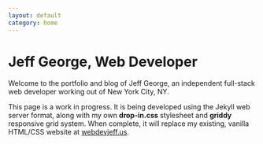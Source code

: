 ```yaml
---
layout: default
category: home
---
```


# Jeff George, Web Developer
Welcome to the portfolio and blog of Jeff George, an independent full-stack web developer working out of New York City, NY.

This page is a work in progress. It is being developed using the Jekyll web server format, along with my own **drop-in.css** stylesheet and **griddy** responsive grid system. When complete, it will replace my existing, vanilla HTML/CSS website at <a href="www.webdevjeff.us">webdevjeff.us</a>.